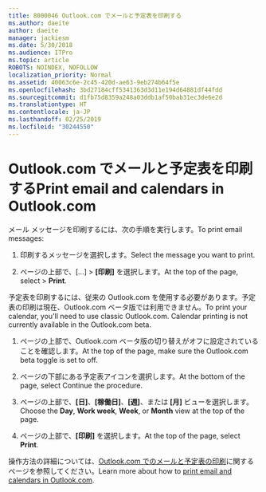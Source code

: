 ```yaml
---
title: 8000046 Outlook.com でメールと予定表を印刷する
ms.author: daeite
author: daeite
manager: jackiesm
ms.date: 5/30/2018
ms.audience: ITPro
ms.topic: article
ROBOTS: NOINDEX, NOFOLLOW
localization_priority: Normal
ms.assetid: 40063c6e-2c45-420d-ae63-9eb274b64f5e
ms.openlocfilehash: 3bd27184cff5341363d3d11e194d64881df44fdd
ms.sourcegitcommit: d1fb75d8359a248a03ddb1af50bab31ec3de6e2d
ms.translationtype: HT
ms.contentlocale: ja-JP
ms.lasthandoff: 02/25/2019
ms.locfileid: "30244550"
---
```

# <a name="print-email-and-calendars-in-outlookcom"></a><span data-ttu-id="12dae-102">Outlook.com でメールと予定表を印刷する</span><span class="sxs-lookup"><span data-stu-id="12dae-102">Print email and calendars in Outlook.com</span></span>

<span data-ttu-id="12dae-103">メール メッセージを印刷するには、次の手順を実行します。</span><span class="sxs-lookup"><span data-stu-id="12dae-103">To print email messages:</span></span>
  
1. <span data-ttu-id="12dae-104">印刷するメッセージを選択します。</span><span class="sxs-lookup"><span data-stu-id="12dae-104">Select the message you want to print.</span></span>
    
2. <span data-ttu-id="12dae-105">ページの上部で、[...] \> **[印刷]** を選択します。</span><span class="sxs-lookup"><span data-stu-id="12dae-105">At the top of the page, select \> **Print**.</span></span> 
    
<span data-ttu-id="12dae-p101">予定表を印刷するには、従来の Outlook.com を使用する必要があります。予定表の印刷は現在、Outlook.com ベータ版では利用できません。</span><span class="sxs-lookup"><span data-stu-id="12dae-p101">To print your calendar, you'll need to use classic Outlook.com. Calendar printing is not currently available in the Outlook.com beta.</span></span>
  
1. <span data-ttu-id="12dae-108">ページの上部で、Outlook.com ベータ版の切り替えがオフに設定されていることを確認します。</span><span class="sxs-lookup"><span data-stu-id="12dae-108">At the top of the page, make sure the Outlook.com beta toggle is set to off.</span></span>
    
2. <span data-ttu-id="12dae-109">ページの下部にある予定表アイコンを選択します。</span><span class="sxs-lookup"><span data-stu-id="12dae-109">At the bottom of the page, select Continue the procedure.</span></span>
    
3. <span data-ttu-id="12dae-110">ページの上部で、**[日]**、**[稼働日]**、**[週]**、または **[月]** ビューを選択します。</span><span class="sxs-lookup"><span data-stu-id="12dae-110">Choose the **Day**, **Work week**, **Week**, or **Month** view at the top of the page.</span></span> 
    
4. <span data-ttu-id="12dae-111">ページの上部で、**[印刷]** を選択します。</span><span class="sxs-lookup"><span data-stu-id="12dae-111">At the top of the page, select **Print**.</span></span> 
    
<span data-ttu-id="12dae-112">操作方法の詳細については、[Outlook.com でのメールと予定表の印刷](https://go.microsoft.com/fwlink/p/?linkid=2001208&amp;clcid=0x409)に関するページを参照してください。</span><span class="sxs-lookup"><span data-stu-id="12dae-112">Learn more about how to [print email and calendars in Outlook.com](https://go.microsoft.com/fwlink/p/?linkid=2001208&amp;clcid=0x409).</span></span>
  

